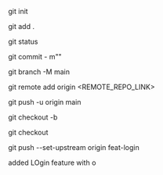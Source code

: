 <!-- to initalize git -->

git init

<!-- to add att the things in in git -->

git add .

<!-- to check list of file to be added -->

git status

<!-- to commit -->
<!-- m ->message -->

git commit - m"<MESAGE>"

<!-- to change default branch name or rename -->

git branch -M main

<!-- to add remote link of github or other  -->

git remote add origin <REMOTE_REPO_LINK>

<!-- to sync up to main branch of github from local branch -->

git push -u origin main

<!-- to create new branch -->

git checkout -b <BRANCH-NAME>

<!-- to change branch name   -->

git checkout <BRANCH-NAME>

<!-- to upload new barnch -->

git push --set-upstream origin feat-login

added LOgin feature with o
